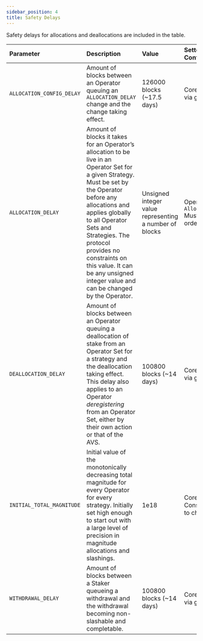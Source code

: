 ```yaml
---
sidebar_position: 4
title: Safety Delays
---
```


Safety delays for allocations and deallocations are included in the table.

| Parameter | Description                                                                                                                                                                                                                                                                                                                                           | Value | Setter & Configuration |
| :---- |:------------------------------------------------------------------------------------------------------------------------------------------------------------------------------------------------------------------------------------------------------------------------------------------------------------------------------------------------------| :---- | :---- |
| `ALLOCATION_CONFIG_DELAY` | Amount of blocks between an Operator queuing an `ALLOCATION_DELAY` change and the change taking effect.                                                                                                                                                                                                                                               | 126000 blocks (~17.5 days) | Core Protocol: Set via governance |
| `ALLOCATION_DELAY` | Amount of blocks it takes for an Operator’s allocation to be live in an Operator Set for a given Strategy. Must be set by the Operator before any allocations and applies globally to all Operator Sets and Strategies.  The protocol provides no constraints on this value. It can be any unsigned integer value and can be changed by the Operator. | Unsigned integer value representing a number of blocks  | Operator: Set via `AllocationManager` Must be set in order to allocate |
| `DEALLOCATION_DELAY` | Amount of blocks between an Operator queuing a deallocation of stake from an Operator Set for a strategy and the deallocation taking effect. This delay also applies to an Operator *deregistering* from an Operator Set, either by their own action or that of the AVS.                                                                              | 100800 blocks (~14 days) | Core Protocol: Set via governance |
| `INITIAL_TOTAL_MAGNITUDE` | Initial value of the monotonically decreasing total magnitude for every Operator for every strategy. Initially set high enough to start out with a large level of precision in magnitude allocations and slashings.                                                                                                                                   | 1e18 | Core Protocol: Constant, unlikely to change |
| `WITHDRAWAL_DELAY` | Amount of blocks between a Staker queueing a withdrawal and the withdrawal becoming non-slashable and completable.                                                                                                                                                                                                                                    | 100800 blocks (~14 days) | Core Protocol: Set via governance |